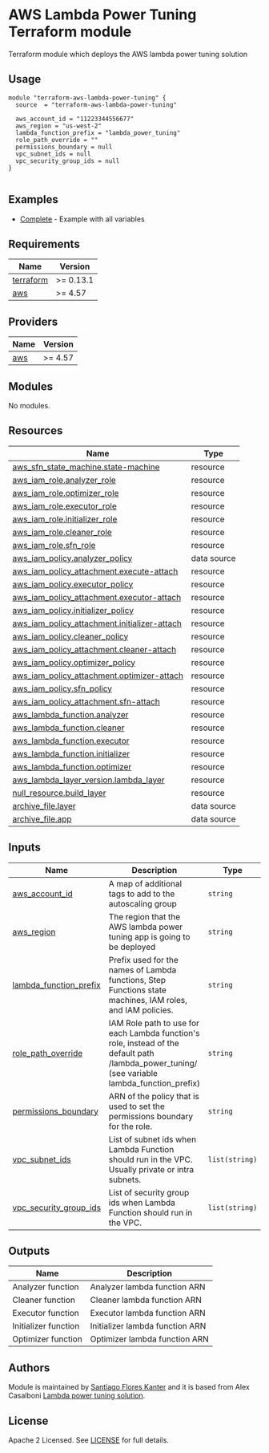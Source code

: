 # AWS Lambda Power Tuning Terraform module

Terraform module which deploys the AWS lambda power tuning solution

## Usage

```hcl
module "terraform-aws-lambda-power-tuning" {
  source  = "terraform-aws-lambda-power-tuning"

  aws_account_id = "11223344556677"
  aws_region = "us-west-2"
  lambda_function_prefix = "lambda_power_tuning"
  role_path_override = ""
  permissions_boundary = null
  vpc_subnet_ids = null
  vpc_security_group_ids = null
}
  
```

## Examples

- [Complete](https://github.com/sfloresk/terraform-aws-lambda-power-tuning/tree/master/examples/complete) - Example with all variables

<!-- BEGINNING OF PRE-COMMIT-TERRAFORM DOCS HOOK -->
## Requirements

| Name | Version |
|------|---------|
| <a name="requirement_terraform"></a> [terraform](#requirement\_terraform) | >= 0.13.1 |
| <a name="requirement_aws"></a> [aws](#requirement\_aws) | >= 4.57 |

## Providers

| Name | Version |
|------|---------|
| <a name="provider_aws"></a> [aws](#provider\_aws) | >= 4.57 |

## Modules

No modules.

## Resources

| Name | Type |
|------|------|
| [aws_sfn_state_machine.state-machine](https://registry.terraform.io/providers/hashicorp/aws/latest/docs/resources/sfn_state_machine) | resource |
| [aws_iam_role.analyzer_role](https://registry.terraform.io/providers/hashicorp/aws/latest/docs/resources/iam_role) | resource |
| [aws_iam_role.optimizer_role](https://registry.terraform.io/providers/hashicorp/aws/latest/docs/resources/iam_role) | resource |
| [aws_iam_role.executor_role](https://registry.terraform.io/providers/hashicorp/aws/latest/docs/resources/iam_role) | resource |
| [aws_iam_role.initializer_role](https://registry.terraform.io/providers/hashicorp/aws/latest/docs/resources/iam_role) | resource |
| [aws_iam_role.cleaner_role](https://registry.terraform.io/providers/hashicorp/aws/latest/docs/resources/iam_role) | resource |
| [aws_iam_role.sfn_role](https://registry.terraform.io/providers/hashicorp/aws/latest/docs/resources/iam_role) | resource |
| [aws_iam_policy.analyzer_policy](https://registry.terraform.io/providers/hashicorp/aws/latest/docs/data-sources/iam_policy) | data source |
| [aws_iam_policy_attachment.execute-attach](https://registry.terraform.io/providers/hashicorp/aws/latest/docs/resources/iam_policy_attachment) | resource |
| [aws_iam_policy.executor_policy](https://registry.terraform.io/providers/hashicorp/aws/latest/docs/resources/iam_policy) | resource |
| [aws_iam_policy_attachment.executor-attach](https://registry.terraform.io/providers/hashicorp/aws/latest/docs/resources/iam_policy_attachment) | resource |
| [aws_iam_policy.initializer_policy](https://registry.terraform.io/providers/hashicorp/aws/latest/docs/resources/iam_policy) | resource |
| [aws_iam_policy_attachment.initializer-attach](https://registry.terraform.io/providers/hashicorp/aws/latest/docs/resources/iam_policy_attachment) | resource |
| [aws_iam_policy.cleaner_policy](https://registry.terraform.io/providers/hashicorp/aws/latest/docs/resources/iam_policy) | resource |
| [aws_iam_policy_attachment.cleaner-attach](https://registry.terraform.io/providers/hashicorp/aws/latest/docs/resources/iam_policy_attachment) | resource |
| [aws_iam_policy.optimizer_policy](https://registry.terraform.io/providers/hashicorp/aws/latest/docs/resources/iam_policy) | resource |
| [aws_iam_policy_attachment.optimizer-attach](https://registry.terraform.io/providers/hashicorp/aws/latest/docs/resources/iam_policy_attachment) | resource |
| [aws_iam_policy.sfn_policy](https://registry.terraform.io/providers/hashicorp/aws/latest/docs/resources/iam_policy) | resource |
| [aws_iam_policy_attachment.sfn-attach](https://registry.terraform.io/providers/hashicorp/aws/latest/docs/resources/iam_policy_attachment) | resource |
| [aws_lambda_function.analyzer](https://registry.terraform.io/providers/hashicorp/aws/latest/docs/resources/lambda_function) | resource |
| [aws_lambda_function.cleaner](https://registry.terraform.io/providers/hashicorp/aws/latest/docs/resources/lambda_function) | resource |
| [aws_lambda_function.executor](https://registry.terraform.io/providers/hashicorp/aws/latest/docs/resources/lambda_function) | resource |
| [aws_lambda_function.initializer](https://registry.terraform.io/providers/hashicorp/aws/latest/docs/resources/lambda_function) | resource |
| [aws_lambda_function.optimizer](https://registry.terraform.io/providers/hashicorp/aws/latest/docs/resources/lambda_function) | resource |
| [aws_lambda_layer_version.lambda_layer](https://registry.terraform.io/providers/hashicorp/aws/latest/docs/resources/lambda_layer_version) | resource |
| [null_resource.build_layer](https://registry.terraform.io/providers/hashicorp/null/latest/docs/resources/resource) | resource |
| [archive_file.layer](https://registry.terraform.io/providers/hashicorp/archive/latest/docs/data-sources/file) | data source |
| [archive_file.app](https://registry.terraform.io/providers/hashicorp/archive/latest/docs/data-sources/file) | data source |


## Inputs

| Name | Description | Type | Default | Required |
|------|-------------|------|---------|:--------:|
| <a name="aws_account_id"></a> [aws\_account\_id](#input\_aws\_account\_id) | A map of additional tags to add to the autoscaling group | `string` | | yes |
| <a name="aws_region"></a> [aws\_region](#input\_aws\_region) | The region that the AWS lambda power tuning app is going to be deployed | `string` | | yes |
| <a name="lambda_function_prefix"></a> [lambda\_function\_prefix](#input\_lambda\_function\_prefix) | Prefix used for the names of Lambda functions, Step Functions state machines, IAM roles, and IAM policies. | `string` | `lambda_power_tuning` | no |
| <a name="role_path_override"></a> [role\_path\_override](#input\_role\_path\_override) | IAM Role path to use for each Lambda function's role, instead of the default path /lambda_power_tuning/ (see variable lambda_function_prefix) | `string` | `""` | no |
| <a name="permissions_boundary"></a> [permissions\_boundary](#input\_permissions\_boundary) | ARN of the policy that is used to set the permissions boundary for the role.| `string` | `null` | no |
| <a name="vpc_subnet_ids"></a> [vpc\_subnet\_ids](#input\_vpc\_subnet\_ids) | List of subnet ids when Lambda Function should run in the VPC. Usually private or intra subnets.| `list(string)` | `null` | no |
| <a name="vpc_security_group_ids"></a> [vpc\_security\_group\_ids](#input\_vpc\_security\_group\_ids) | List of security group ids when Lambda Function should run in the VPC. | `list(string)` | `null` | no |


## Outputs

| Name | Description |
|------|-------------|
| Analyzer function | Analyzer lambda function ARN | 
| Cleaner function | Cleaner lambda function ARN | 
| Executor function | Executor lambda function ARN | 
| Initializer function | Initializer lambda function ARN | 
| Optimizer function | Optimizer lambda function ARN | 

## Authors

Module is maintained by [Santiago Flores Kanter](https://github.com/sfloresk/terraform-aws-lambda-power-tuning) and it is based from Alex Casalboni [Lambda power tuning solution](https://github.com/alexcasalboni/aws-lambda-power-tuning).

## License

Apache 2 Licensed. See [LICENSE](https://github.com/terraform-aws-modules/terraform-aws-autoscaling/tree/master/LICENSE) for full details.
